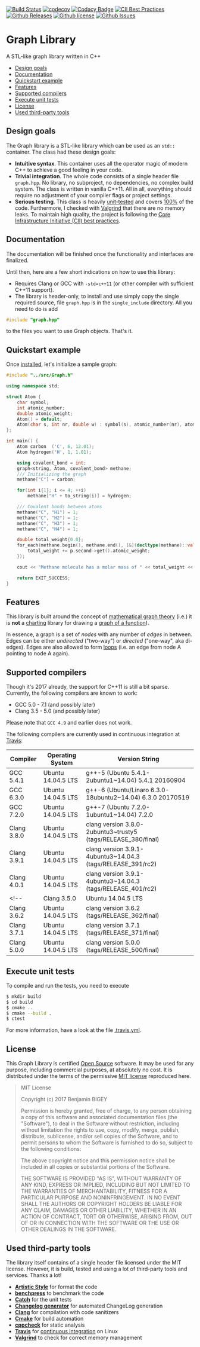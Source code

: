 [![Build Status](https://travis-ci.org/Terae/Graph.svg?branch=master)](https://travis-ci.org/Terae/Graph)
[![codecov](https://codecov.io/gh/Terae/Graph/branch/master/graph/badge.svg)](https://codecov.io/gh/Terae/Graph)
[![Codacy Badge](https://api.codacy.com/project/badge/Grade/b79d80fae71f4eb9b447d1c78ce1fbc1)](https://www.codacy.com/app/Terae/Graph?utm_source=github.com&amp;utm_medium=referral&amp;utm_content=Terae/Graph&amp;utm_campaign=Badge_Grade)
[![CII Best Practices](https://bestpractices.coreinfrastructure.org/projects/1526/badge)](https://bestpractices.coreinfrastructure.org/projects/1526)
[![Github Releases](https://img.shields.io/github/release/terae/graph.svg)](https://github.com/terae/graph/releases)
[![Github license](https://img.shields.io/badge/license-MIT-blue.svg)](https://raw.githubusercontent.com/terae/Structure/master/LICENSE)
[![Github Issues](https://img.shields.io/github/issues/terae/graph.svg)](http://github.com/terae/graph/issues)
<!--[![Coverage Status](https://coveralls.io/repos/github/Terae/Graph/badge.svg?branch=master)](https://coveralls.io/github/Terae/Graph?branch=master)-->
<!-- [![Coverity Scan Build Status](https://scan.coverity.com/projects/14560/badge.svg)](https://scan.coverity.com/projects/structures) -->
<!--[![Build status](https://ci.appveyor.com/api/projects/status/5y7aq1kn6lx3jd94?svg=true)](https://ci.appveyor.com/project/Terae17352/structure)-->

# Graph Library
A STL-like graph library written in C++

* [Design goals](#design-goals)
* [Documentation](#documentation)
* [Quickstart example](#quickstart-example)
* [Features](#features)
* [Supported compilers](#supported-compilers)
* [Execute unit tests](#execute-unit-tests)
* [License](#license)
* [Used third-party tools](#used-third-party-tools)
<!--* [Common algorithms](#common-algorithms)-->

## Design goals
The Graph library is a STL-like library which can be used as an `std::` container. The class had these design goals:
* **Intuitive syntax**. This container uses all the operator magic of modern C++ to achieve a good feeling in your code.
* **Trivial integration**. The whole code consists of a single header file `graph.hpp`. No library, no subproject, no dependencies, no complex build system. The class is written in vanilla C++11. All in all, everything should require no adjustment of your compiler flags or project settings.
* **Serious testing**. This class is heavily [unit-tested](https://github.com/terae/Structure/blob/master/tests/src/unit.cpp) and covers [100%](https://www.codacy.com/app/Terae/Graph?utm_source=github.com&amp;utm_medium=referral&amp;utm_content=Terae/Graph&amp;utm_campaign=Badge_Grade) of the code. Furthermore, I checked with [Valgrind](http://www.valgrind.org/) that there are no memory leaks. To maintain high quality, the project is following the [Core Infrastructure Initiative (CII) best practices](https://bestpractices.coreinfrastructure.org/projects/1526).

## Documentation
The documentation will be finished once the functionality and interfaces are finalized.

Until then, here are a few short indications on how to use this library:
* Requires Clang or GCC with `-std=c++11` (or other compiler with sufficient C++11 support).
* The library is header-only, to install and use simply copy the single required source, file `graph.hpp` is in the `single_include` directory. All you need to do is add
```c++
#include "graph.hpp"
```
to the files you want to use Graph objects. That's it.

## Quickstart example
Once [installed](#installation), let's initialize a sample graph:

```c++
#include "../src/Graph.h"

using namespace std;

struct Atom {
    char symbol;
    int atomic_number;
    double atomic_weight;
    Atom() = default;
    Atom(char s, int nr, double w) : symbol(s), atomic_number(nr), atomic_weight(w) {}
};

int main() {
    Atom carbon  ('C', 6, 12.01);
    Atom hydrogen('H', 1, 1.01);

    using covalent_bond = int;
    graph<string, Atom, covalent_bond> methane;
    /// Initializing the graph
    methane["C"] = carbon;

    for(int i{1}; i <= 4; ++i)
        methane["H" + to_string(i)] = hydrogen;

    /// Covalent bonds between atoms
    methane("C", "H1") = 1;
    methane("C", "H2") = 1;
    methane("C", "H3") = 1;
    methane("C", "H4") = 1;

    double total_weight{0.0};
    for_each(methane.begin(), methane.end(), [&](decltype(methane)::value_type p) {
        total_weight += p.second->get().atomic_weight;
    });

    cout << "Methane molecule has a molar mass of " << total_weight << " g/mol." << endl;

    return EXIT_SUCCESS;
}
```

## Features
This library is built around the concept of [mathematical graph theory](https://en.wikipedia.org/wiki/Graph_theory) (i.e.) it is **not** a [charting](https://en.wikipedia.org/wiki/Chart) library for drawing a [graph of a function](https://en.wikipedia.org/wiki/Graph_of_a_function)).

In essence, a graph is a set of _nodes_ with any number of _edges_ in between. Edges can be either _undirected_ ("two-way") or _directed_ ("one-way", aka di-edges). Edges are also allowed to form [loops](https://en.wikipedia.org/wiki/Loop_%28graph_theory%29) (i.e. an edge from node A pointing to node A again).

<!--## Common algorithms
One of the most common things to do woth graphs is running algorithms to solve commun graph problems. Therefore this labrary is being used as the basis for implementations for a number of commonly used graph algorithms:
* Search
    - Seep first (DFS)
    - Breadth first search (BFS)
* Shortest path
    - [A*](https://en.wikipedia.org/wiki/A*_search_algorithm)
    - [Dijkstra](https://en.wikipedia.org/wiki/Dijkstra%27s_algorithm)
    - Moore-Bellman-Ford (MBF)
    - Counting number of hops (simple BFS)
* [Minimum spanning tree (MST)](https://en.wikipedia.org/wiki/Minimum_spanning_tree)
    - Kruskal
    - Prim
* [Traveling salesman problem (TSP)](https://en.wikipedia.org/wiki/Travelling_salesman_problem)
    - Bruteforce algorithm
    - Minimum spanning tree heuristic (TSP MST heuristic)
    - Nearest neighbor heuristic (NN heuristic)
* Maximum flow
    - [Edmonds-Karp](https://en.wikipedia.org/wiki/Edmonds%E2%80%93Karp_algorithm)
* Minimum cost flow (MCF)
    - Cycle canceling
    - Successive shortest path
* Maximum matching
    - Flow algorithm-->

## Supported compilers
Though it's 2017 already, the support for C++11 is still a bit sparse. Currently, the following compilers are known to work:
* GCC 5.0 - 7.1 (and possibly later)
* Clang 3.5 - 5.0 (and possibly later)

Please note that `GCC 4.9` and earlier does not work.

The following compilers are currently used in continuous integration at [Travis](https://travis-ci.org/Terae/Graph):

| Compiler        | Operating System             | Version String |
|-----------------|------------------------------|----------------|
| GCC 5.4.1       | Ubuntu 14.04.5 LTS           | g++-5 (Ubuntu 5.4.1-2ubuntu1~14.04) 5.4.1 20160904 |
| GCC 6.3.0       | Ubuntu 14.04.5 LTS           | g++-6 (Ubuntu/Linaro 6.3.0-18ubuntu2~14.04) 6.3.0 20170519 |
| GCC 7.2.0       | Ubuntu 14.04.5 LTS           | g++-7 (Ubuntu 7.2.0-1ubuntu1~14.04) 7.2.0    |
| Clang 3.8.0     | Ubuntu 14.04.5 LTS           | clang version 3.8.0-2ubuntu3~trusty5 (tags/RELEASE_380/final) |
| Clang 3.9.1     | Ubuntu 14.04.5 LTS           | clang version 3.9.1-4ubuntu3~14.04.3 (tags/RELEASE_391/rc2) |
| Clang 4.0.1     | Ubuntu 14.04.5 LTS           | clang version 3.9.1-4ubuntu3~14.04.3 (tags/RELEASE_401/rc2) |
<!--| Clang 3.5.0     | Ubuntu 14.04.5 LTS           | clang version 3.5.0 (tags/RELEASE_350/final) |
| Clang 3.6.2     | Ubuntu 14.04.5 LTS           | clang version 3.6.2 (tags/RELEASE_362/final) |
| Clang 3.7.1     | Ubuntu 14.04.5 LTS           | clang version 3.7.1 (tags/RELEASE_371/final) |
| Clang 5.0.0     | Ubuntu 14.04.5 LTS           | clang version 5.0.0 (tags/RELEASE_500/final) |-->

## Execute unit tests
To compile and run the tests, you need to execute
```bash
$ mkdir build
$ cd build
$ cmake ..
$ cmake --build .
$ ctest
```
For more information, have a look at the file [.travis.yml](https://github.com/terae/Graph/blob/master/.travis.yml).

## License
This Graph Library is certified [Open Source](https://opensource.org/docs/definition.html) software. It may be used for any purpose, including commercial purposes, at absolutely no cost. It is distributed under the terms of the permissive [MIT license](https://opensource.org/licenses/MIT) reproduced here.

> MIT License
>
> Copyright (c) 2017 Benjamin BIGEY
>
> Permission is hereby granted, free of charge, to any person obtaining a copy
of this software and associated documentation files (the "Software"), to deal
in the Software without restriction, including without limitation the rights
to use, copy, modify, merge, publish, distribute, sublicense, and/or sell
copies of the Software, and to permit persons to whom the Software is
furnished to do so, subject to the following conditions:
>
> The above copyright notice and this permission notice shall be included in all
copies or substantial portions of the Software.
>
> THE SOFTWARE IS PROVIDED "AS IS", WITHOUT WARRANTY OF ANY KIND, EXPRESS OR
IMPLIED, INCLUDING BUT NOT LIMITED TO THE WARRANTIES OF MERCHANTABILITY,
FITNESS FOR A PARTICULAR PURPOSE AND NONINFRINGEMENT. IN NO EVENT SHALL THE
AUTHORS OR COPYRIGHT HOLDERS BE LIABLE FOR ANY CLAIM, DAMAGES OR OTHER
LIABILITY, WHETHER IN AN ACTION OF CONTRACT, TORT OR OTHERWISE, ARISING FROM,
OUT OF OR IN CONNECTION WITH THE SOFTWARE OR THE USE OR OTHER DEALINGS IN THE
SOFTWARE.

## Used third-party tools
The library itself contains of a single header file licensed under the MIT license. However, it is build, tested and using a lot of third-party tools and services. Thanks a lot!
* **[Artistic Style](http://astyle.sourceforge.net/astyle.html)** for format the code
* **[benchpress](https://github.com/sbs-ableton/benchpress)** to benchmark the code
* **[Catch](https://github.com/philsquared/Catch)** for the unit tests
* **[Changelog generator](https://github.com/skywinder/Github-Changelog-Generator)** for automated ChangeLog generation
* **[Clang](http://clang.llvm.org/)** for compilation with code sanitizers
* **[Cmake](https://cmake.org/)** for build automation
* **[cppcheck](http://cppcheck.sourceforge.net/)** for static analysis
* **[Travis](https://travis-ci.org/)** for [continuous integration](https://travis-ci.org/Terae/Graph) on Linux
* **[Valgrind](http://www.valgrind.org/)** to check for correct memory management

